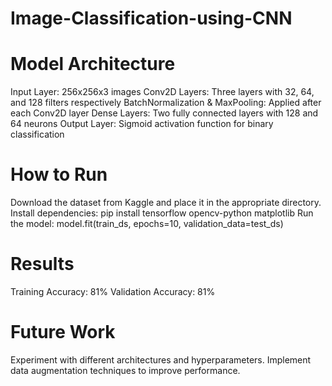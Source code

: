 # Image-Classification-using-CNN

# Model Architecture
Input Layer: 256x256x3 images
Conv2D Layers: Three layers with 32, 64, and 128 filters respectively
BatchNormalization & MaxPooling: Applied after each Conv2D layer
Dense Layers: Two fully connected layers with 128 and 64 neurons
Output Layer: Sigmoid activation function for binary classification

# How to Run

Download the dataset from Kaggle and place it in the appropriate directory.
Install dependencies:
pip install tensorflow opencv-python matplotlib
Run the model:
model.fit(train_ds, epochs=10, validation_data=test_ds)

# Results
Training Accuracy: 81%
Validation Accuracy: 81%

# Future Work
Experiment with different architectures and hyperparameters.
Implement data augmentation techniques to improve performance.
